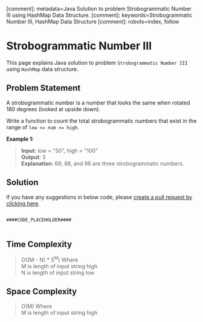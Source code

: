 [comment]: metadata=Java Solution to problem Strobogrammatic Number III using HashMap Data Structure.
[comment]: keywords=Strobogrammatic Number III, HashMap Data Structure
[comment]: robots=index, follow


<h1>Strobogrammatic Number III</h1>
<p>
This page explains Java solution to problem <code class="inline">Strobogrammatic Number III</code> using <code class="inline">HashMap</code> data structure.
</p>


<h2 class="heading">Problem Statement</h2>
<p>
A strobogrammatic number is a number that looks the same when rotated 180 degrees (looked at upside down).
</p>
<p>
Write a function to count the total strobogrammatic numbers that exist in the range of <code class="inline">low <= num <= high</code>.
</p>


<b>Example 1:</b>
<blockquote>
<p>
<b>Input</b>: low = "50", high = "100"<br/>
<b>Output</b>: 3<br/>
<b>Explanation</b>: 69, 88, and 96 are three strobogrammatic numbers.<br/>
</p>
</blockquote>


<h2 class="heading">Solution</h2>
If you have any suggestions in below code, please <a href="####LINK_PLACEHOLDER####" target="_blank" rel="noopener noreferrer" class="absolute">create a pull request by clicking here</a>.
<pre>
<code class="language-java">
####CODE_PLACEHOLDER####
</code>
</pre>


<h2 class="heading">Time Complexity</h2>
<blockquote>
<p>
O((M - N) * 5<sup>M</sup>) Where <br />
M is length of input string high <br />
N is length of input string low <br />
</p>
</blockquote>


<h2 class="heading">Space Complexity</h2>
<blockquote>
<p>
O(M) Where <br />
M is length of input string high
</p>
</blockquote>